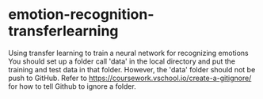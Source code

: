 # emotion-recognition-transferlearning
Using transfer learning to train a neural network for recognizing emotions
You should set up a folder call 'data' in the local directory and put the training and test data in that folder.
However, the 'data' folder should not be push to GitHub. Refer to https://coursework.vschool.io/create-a-gitignore/ for how to tell Github to ignore a folder.
